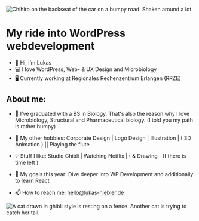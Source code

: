 ![Chihiro on the backseat of the car on a bumpy road. Shaken around a lot.](https://media4.giphy.com/media/Dc4TGF0n3mVVK/giphy.gif?cid=790b76112bf8ddb06bc808a8cb3b22222ddbcda78d715a7e&rid=giphy.gif&ct=g)

# My ride into WordPress webdevelopment

- 👋 Hi, I’m Lukas
- 💻 I love WordPress, Web- & UX Design and Microbiology
- 🖥 Currently working at Regionales Rechenzentrum Erlangen (RRZE)

## About me:
- 🌱 I've graduated with a BS in Biology. That's also the reason why I love Microbiology, Structural and Pharmaceutical biology. (I told you my path is rather bumpy)
- 🌊 My other hobbies: Corporate Design | Logo Design | Illustration | ( 3D Animation ) || Playing the flute
- 💡 Stuff I like: Studio Ghibli | Watching Netflix | ( & Drawing - If there is time left )
- 🎯 My goals this year: Dive deeper into WP Development and additionally to learn React

- 📫 How to reach me: hello@lukas-niebler.de 

![A cat drawn in ghibli style is resting on a fence. Another cat is trying to catch her tail.](https://c.tenor.com/CIkuegBthg0AAAAC/whisper-of-the-heart-cat.gif)

<!---
lukasniebler/lukasniebler is a ✨ special ✨ repository because its `README.md` (this file) appears on your GitHub profile.
You can click the Preview link to take a look at your changes.
--->
